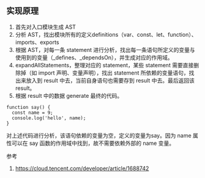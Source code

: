 ## 实现原理

1. 首先对入口模块生成 AST
2. 分析 AST，找出模块所有的定义definitions（var、const、let、function）、imports、exports
3. 根据 AST，对每一条 statement 进行分析，找出每一条语句所定义的变量与使用到的变量（_defines、_dependsOn），并生成对应的作用域。
4. expandAllStatements，整理对应的 statement，某些 statement 需要直接删除掉（如 import 声明、变量声明），找出 statement 所依赖的变量语句，找出来放入到 result 中去，当前自身语句也需要存到 result 中去。最后返回该 result。
5. 根据 result 中的数据 generate 最终的代码。


```JS
function say() {
  const name = 9;
  console.log('hello', name);
}
```

对上述代码进行分析，该语句依赖的变量为空，定义的变量为say。因为 name 属性可以在 say 函数的作用域中找到，故不需要依赖外部的 name 变量。



参考

1. https://cloud.tencent.com/developer/article/1688742


